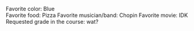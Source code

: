 Favorite color: Blue    
Favorite food: Pizza
Favorite musician/band: Chopin 
Favorite movie: IDK
Requested grade in the course: wat? 
